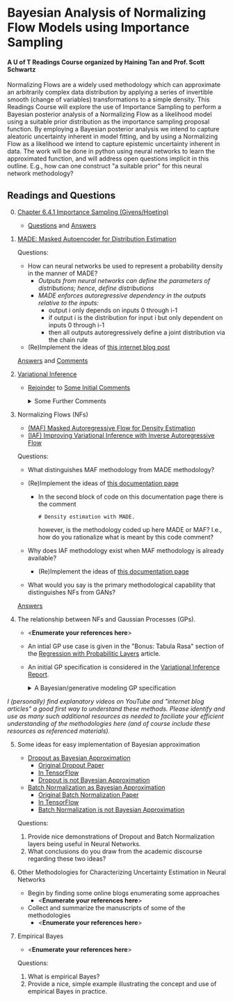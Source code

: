 # Bayesian Analysis of Normalizing Flow Models using Importance Sampling

#### A U of T Readings Course organized by Haining Tan and Prof. Scott Schwartz

Normalizing Flows are a widely used methodology which can approximate an arbitrarily complex data distribution by applying a series of invertible smooth (change of variables) transformations to a simple density. This Readings Course will explore the use of Importance Sampling to perform a Bayesian posterior analysis of a Normalizing Flow as a likelihood model using a suitable prior distribution as the importance sampling proposal function. By employing a Bayesian posterior analysis we intend to capture aleatoric uncertainty inherent in model fitting, and by using a Normalizing Flow as a likelihood we intend to capture epistemic uncertainty inherent in data. The work will be done in python using neural networks to learn the approximated function, and will address open questions implicit in this outline. E.g., how can one construct "a suitable prior" for this neural network methodology?

## Readings and Questions

0. [Chapter 6.4.1 Importance Sampling (Givens/Hoeting)](https://librarysearch.library.utoronto.ca/permalink/01UTORONTO_INST/14bjeso/alma991106781097906196)
   - [Questions](BayesImportanceSampling.ipynb) and [Answers](Importance_Sampling.pdf)
1. [MADE: Masked Autoencoder for Distribution Estimation](https://arxiv.org/abs/1502.03509)
   
   Questions:
   
   - How can neural networks be used to represent a probability density in the manner of MADE?
      - *Outputs from neural networks can define the parameters of distributions; hence, define distributions*
      - *MADE enforces autoregressive dependency in the outputs relative to the inputs:*
        - output i only depends on inputs 0 through i-1
        - if output i is the distribution for input i but only dependent on inputs 0 through i-1
        - then all outputs autoregressively define a joint distribution via the chain rule
   - (Re)Implement the ideas of [this internet blog post](https://blog.tensorflow.org/2019/03/regression-with-probabilistic-layers-in.html) 

   [Answers](MADE.ipynb) and [Comments](MADE_comments.ipynb)
   
2. [Variational Inference](https://arxiv.org/abs/1601.00670)

   - [Rejoinder](Variational_Inference.ipynb) to [Some Initial Comments](MADE_comments.ipynb)
   
     <details><summary>Some Further Comments</summary>
     <br>
     1. log(p(y)) is the expectation of the log likelihood under the prior so integrating over the (approximate) posterior is silly
     but is workable since we can correct for it with the "triangulation" between the posterior/prior/approximate posterior. 
     <br>
     2. The hyper parameters of `DenseLayer` have improper (unconstrained) hyperpriors, choices of which (including those for \sigma) 
     define the q(theta) approximation of the posterior p(theta|y).
     <br>
     3. For TF, `loss` is -log(p(y|theta) while `losses` is the KL-term; albeit, not very helpful as far as variable naming goes.
     Generally, losses specific to layers are accumulated in `losses` and then added to the `loss` associated with the output.
     <br>
     4. Gradient descent makes its step on each batch, thus, the targeted objective must be correct for each batch.
     </details>

3. Normalizing Flows (NFs)
 
   - [(MAF) Masked Autoregressive Flow for Density Estimation](https://arxiv.org/abs/1705.07057)
   - [(IAF) Improving Variational Inference with Inverse Autoregressive Flow](https://arxiv.org/abs/1606.04934)

   Questions:
   
   - What distinguishes MAF methodology from MADE methodology?
   - (Re)Implement the ideas of [this documentation page](https://www.tensorflow.org/probability/api_docs/python/tfp/bijectors/AutoregressiveNetwork)
     
     - In the second block of code on this documentation page there is the comment
       
        `# Density estimation with MADE.`
       
        however, is the methodology coded up here MADE or MAF?  I.e., how do you rationalize what is meant by this code comment?
        
   - Why does IAF methodology exist when MAF methodology is already available?
     - (Re)Implement the ideas of [this documentation page](https://www.tensorflow.org/probability/api_docs/python/tfp/bijectors/MaskedAutoregressiveFlow)
   - What would you say is the primary methodological capability that distinguishes NFs from GANs?

   [Answers](IAF_and_MAF.ipynb)

4. The relationship between NFs and Gaussian Processes (GPs).

   - <**Enumerate your references here**>

   - An intial GP use case is given in the "Bonus: Tabula Rasa" section of the [Regression with Probabilitic Layers](https://blog.tensorflow.org/2019/03/regression-with-probabilistic-layers-in.html) article.
   - An initial GP specification is considered in the [Variational Inference Report](Variational_Inference.ipynb).

     <details><summary>A Bayesian/generative modeling GP specification</summary>
     <br>
     
     <table>
       <tr>
          <td>X ~ p(X)</td>
          <td>perhaps taken to be fixed, or i.i.d. uniforms over some range so \propto 1</td>
        </tr>
        <tr>
          <td>theta ~ p(theta)</td>
          <td>where theta parameterizes a covariance function K</td>
        </tr>
        <tr>
          <td>mu ~ p(mu)</td>
          <td>assumes an independent prior for possible non-0-centering</td>
        </tr>
        <tr>
          <td>f_x ~ GP = p(f_x|X,mu,theta)</td>
          <td>which for X=Reals samples continuous functions</td>
        </tr>
        <tr>
          <td>f_x ~ MNV(mu, COV=K(X, theta))</td>
          <td></td>
        </tr>
        <tr>
          <td>sigma^2 ~ p(sigma^2)</td>
          <td>assumes an independent prior for homoskedastic variance</td>
        </tr>
        <tr>
          <td>Y ~ MVN(E[Y] = f_x, sigma^2 I)</td>
          <td></td>
        </tr>
      </table>
      so
      <br>
      p(f|-) \propto MVN(E[Y] = S, sigma^2 I) MNV(E[S] = mu, COV(S) = K(X, theta)) p(theta, mu, sigma^2)
      <br>
      which for conjugate priors would allow a MNV posterior for p(S|-). 
     </details>

*I (personally) find explanatory videos on YouTube and "internet blog articles" a good *first* way to understand these methods. Please identify and use as many such additional resources as needed to faciliate your efficient understanding of the methodologies here (and of course include these resources as referenced materials).*

5. Some ideas for easy implementation of Bayesian approximation

   - [Dropout as Bayesian Approximation](https://arxiv.org/abs/1506.02142)
      - [Original Dropout Paper](https://jmlr.org/papers/v15/srivastava14a.html)
      - [In TensorFlow](https://www.tensorflow.org/api_docs/python/tf/keras/layers/Dropout)
      - [Dropout is not Bayesian Approximation](https://arxiv.org/abs/1711.02989)
   - [Batch Normalization as Bayesian Approximation](https://arxiv.org/abs/1802.06455)
      - [Original Batch Normalization Paper](https://arxiv.org/abs/1502.03167)
      - [In TensorFlow](https://www.tensorflow.org/api_docs/python/tf/keras/layers/BatchNormalization)
      - [Batch Normalization is not Bayesian Approximation](https://openreview.net/forum?id=BJlrSmbAZ)

   Questions:
    
   1. Provide nice demonstrations of Dropout and Batch Normalization layers being useful in Neural Networks.
   2. What conclusions do you draw from the academic discourse regarding these two ideas?

6. Other Methodologies for Characterizing Uncertainty Estimation in Neural Networks
   - Begin by finding some online blogs enumerating some approaches
     - <**Enumerate your references here**>
   - Collect and summarize the manuscripts of some of the methodologies
     - <**Enumerate your references here**>

7. Empirical Bayes

   - <**Enumerate your references here**>

   Questions:
   
   1. What is empirical Bayes?
   2. Provide a nice, simple example illustrating the concept and use of empirical Bayes in practice.
